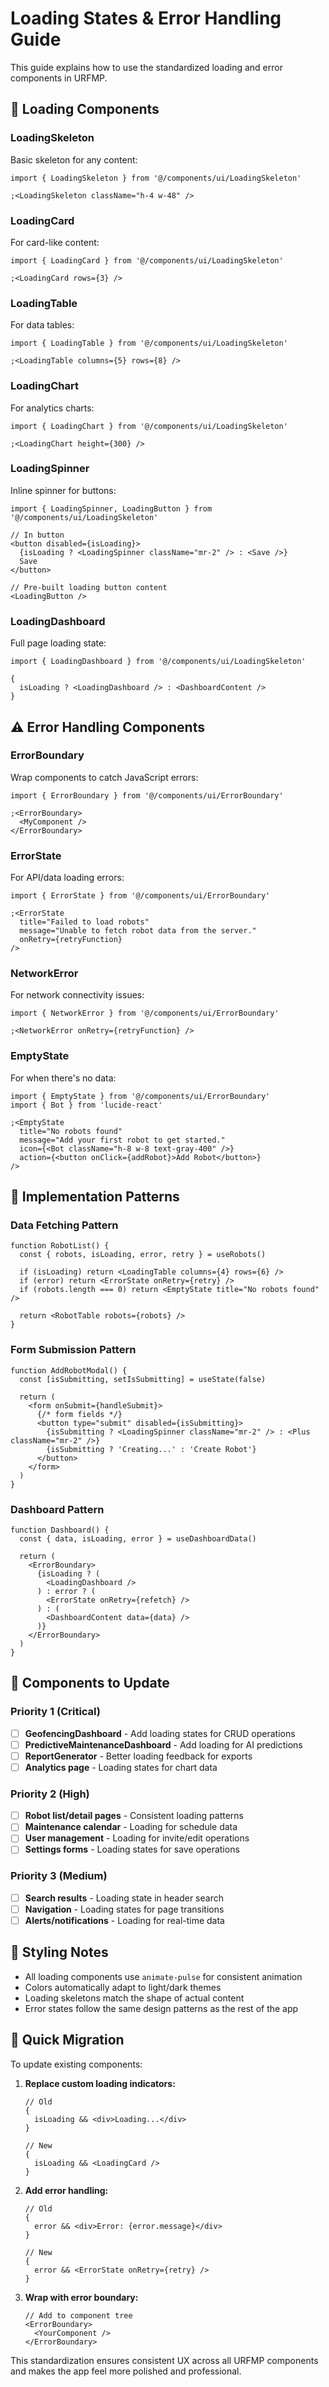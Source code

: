 # Loading States & Error Handling Guide

This guide explains how to use the standardized loading and error components in URFMP.

## 🔄 Loading Components

### LoadingSkeleton

Basic skeleton for any content:

```tsx
import { LoadingSkeleton } from '@/components/ui/LoadingSkeleton'

;<LoadingSkeleton className="h-4 w-48" />
```

### LoadingCard

For card-like content:

```tsx
import { LoadingCard } from '@/components/ui/LoadingSkeleton'

;<LoadingCard rows={3} />
```

### LoadingTable

For data tables:

```tsx
import { LoadingTable } from '@/components/ui/LoadingSkeleton'

;<LoadingTable columns={5} rows={8} />
```

### LoadingChart

For analytics charts:

```tsx
import { LoadingChart } from '@/components/ui/LoadingSkeleton'

;<LoadingChart height={300} />
```

### LoadingSpinner

Inline spinner for buttons:

```tsx
import { LoadingSpinner, LoadingButton } from '@/components/ui/LoadingSkeleton'

// In button
<button disabled={isLoading}>
  {isLoading ? <LoadingSpinner className="mr-2" /> : <Save />}
  Save
</button>

// Pre-built loading button content
<LoadingButton />
```

### LoadingDashboard

Full page loading state:

```tsx
import { LoadingDashboard } from '@/components/ui/LoadingSkeleton'

{
  isLoading ? <LoadingDashboard /> : <DashboardContent />
}
```

## ⚠️ Error Handling Components

### ErrorBoundary

Wrap components to catch JavaScript errors:

```tsx
import { ErrorBoundary } from '@/components/ui/ErrorBoundary'

;<ErrorBoundary>
  <MyComponent />
</ErrorBoundary>
```

### ErrorState

For API/data loading errors:

```tsx
import { ErrorState } from '@/components/ui/ErrorBoundary'

;<ErrorState
  title="Failed to load robots"
  message="Unable to fetch robot data from the server."
  onRetry={retryFunction}
/>
```

### NetworkError

For network connectivity issues:

```tsx
import { NetworkError } from '@/components/ui/ErrorBoundary'

;<NetworkError onRetry={retryFunction} />
```

### EmptyState

For when there's no data:

```tsx
import { EmptyState } from '@/components/ui/ErrorBoundary'
import { Bot } from 'lucide-react'

;<EmptyState
  title="No robots found"
  message="Add your first robot to get started."
  icon={<Bot className="h-8 w-8 text-gray-400" />}
  action={<button onClick={addRobot}>Add Robot</button>}
/>
```

## 🔧 Implementation Patterns

### Data Fetching Pattern

```tsx
function RobotList() {
  const { robots, isLoading, error, retry } = useRobots()

  if (isLoading) return <LoadingTable columns={4} rows={6} />
  if (error) return <ErrorState onRetry={retry} />
  if (robots.length === 0) return <EmptyState title="No robots found" />

  return <RobotTable robots={robots} />
}
```

### Form Submission Pattern

```tsx
function AddRobotModal() {
  const [isSubmitting, setIsSubmitting] = useState(false)

  return (
    <form onSubmit={handleSubmit}>
      {/* form fields */}
      <button type="submit" disabled={isSubmitting}>
        {isSubmitting ? <LoadingSpinner className="mr-2" /> : <Plus className="mr-2" />}
        {isSubmitting ? 'Creating...' : 'Create Robot'}
      </button>
    </form>
  )
}
```

### Dashboard Pattern

```tsx
function Dashboard() {
  const { data, isLoading, error } = useDashboardData()

  return (
    <ErrorBoundary>
      {isLoading ? (
        <LoadingDashboard />
      ) : error ? (
        <ErrorState onRetry={refetch} />
      ) : (
        <DashboardContent data={data} />
      )}
    </ErrorBoundary>
  )
}
```

## 📱 Components to Update

### Priority 1 (Critical)

- [ ] **GeofencingDashboard** - Add loading states for CRUD operations
- [ ] **PredictiveMaintenanceDashboard** - Add loading for AI predictions
- [ ] **ReportGenerator** - Better loading feedback for exports
- [ ] **Analytics page** - Loading states for chart data

### Priority 2 (High)

- [ ] **Robot list/detail pages** - Consistent loading patterns
- [ ] **Maintenance calendar** - Loading for schedule data
- [ ] **User management** - Loading for invite/edit operations
- [ ] **Settings forms** - Loading states for save operations

### Priority 3 (Medium)

- [ ] **Search results** - Loading state in header search
- [ ] **Navigation** - Loading states for page transitions
- [ ] **Alerts/notifications** - Loading for real-time data

## 🎨 Styling Notes

- All loading components use `animate-pulse` for consistent animation
- Colors automatically adapt to light/dark themes
- Loading skeletons match the shape of actual content
- Error states follow the same design patterns as the rest of the app

## 🚀 Quick Migration

To update existing components:

1. **Replace custom loading indicators:**

   ```tsx
   // Old
   {
     isLoading && <div>Loading...</div>
   }

   // New
   {
     isLoading && <LoadingCard />
   }
   ```

2. **Add error handling:**

   ```tsx
   // Old
   {
     error && <div>Error: {error.message}</div>
   }

   // New
   {
     error && <ErrorState onRetry={retry} />
   }
   ```

3. **Wrap with error boundary:**
   ```tsx
   // Add to component tree
   <ErrorBoundary>
     <YourComponent />
   </ErrorBoundary>
   ```

This standardization ensures consistent UX across all URFMP components and makes the app feel more polished and professional.
